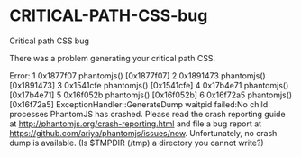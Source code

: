 # CRITICAL-PATH-CSS-bug
Critical path CSS bug

There was a problem generating your critical path CSS. 

Error: 1   0x1877f07 phantomjs() [0x1877f07]
2   0x1891473 phantomjs() [0x1891473]
3   0x1541cfe phantomjs() [0x1541cfe]
4   0x17b4e71 phantomjs() [0x17b4e71]
5   0x16f052b phantomjs() [0x16f052b]
6   0x16f72a5 phantomjs() [0x16f72a5]
ExceptionHandler::GenerateDump waitpid failed:No child processes
PhantomJS has crashed. Please read the crash reporting guide at
<http://phantomjs.org/crash-reporting.html> and file a bug report at
<https://github.com/ariya/phantomjs/issues/new>.
Unfortunately, no crash dump is available.
(Is $TMPDIR (/tmp) a directory you cannot write?)
